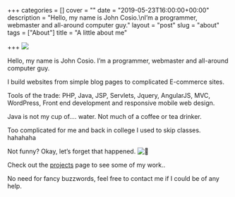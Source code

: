 +++
categories = []
cover = ""
date = "2019-05-23T16:00:00+00:00"
description = "Hello, my name is John Cosio.\nI’m a programmer, webmaster and all-around computer guy."
layout = "post"
slug = "about"
tags = ["About"]
title = "A little about me"

+++
![](https://jcos.io/app/uploads/2016/08/gravatar-150x150.png)

Hello, my name is John Cosio. I’m a programmer, webmaster and all-around computer guy.

I build websites from simple blog pages to complicated E-commerce sites.

Tools of the trade: PHP, Java, JSP, Servlets, Jquery, AngularJS, MVC, WordPress, Front end development and responsive mobile web design.

Java is not my cup of…. water. Not much of a coffee or tea drinker.

Too complicated for me and back in college I used to skip classes. hahahaha

Not funny? Okay, let’s forget that happened. ![🙂](https://s.w.org/images/core/emoji/11.2.0/svg/1f642.svg)

Check out the [projects](/projects) page to see some of my work..

No need for fancy buzzwords, feel free to contact me if I could be of any help.
